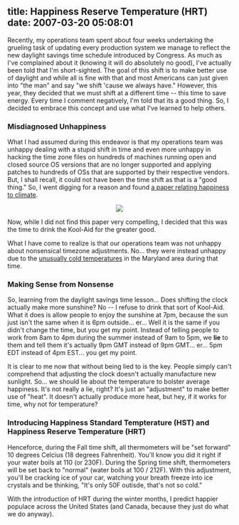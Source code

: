 title: Happiness Reserve Temperature (HRT)
date: 2007-03-20 05:08:01
---

<p>Recently, my operations team spent about four weeks undertaking the grueling task of updating every production system we manage to reflect the new daylight savings time schedule introduced by Congress.  As much as I've complained about it (knowing it will do absolutely no good), I've actually been told that I'm short-sighted.  The goal of this shift is to make better use of daylight and while all is fine with that and most Americans can just given into "the man" and say "we shift 'cause we always have."  However, this year, they decided that we must shift at a different time -- this time to save energy.  Every time I comment negatively, I'm told that its a good thing.  So, I decided to embrace this concept and use what I've learned to help others.</p>  <h3>Misdiagnosed Unhappiness</h3>  <p>What I had assumed during this endeavor is that my operations team was unhappy dealing with a stupid shift in time and even more unhappy in hacking the time zone files on hundreds of machines running open and closed source OS versions that are no longer supported and applying patches to hundreds of OSs that are supported by their respective vendors.  But, I shall recall, it could not have been the time shift as that is a "good thing."  So, I went digging for a reason and found <a href="http://www.ictp.trieste.it/~eee/seminar/Rehdanz 05-06-03 Paper.pdf">a paper relating happiness to climate</a>.</p>  <div style="text-align:center;"> <img src="http://www.lethargy.org/~jesus/uploads/happiness2celcius.png"> </div>  <p>Now, while I did not find this paper very compelling, I decided that this was the time to drink the Kool-Aid for the greater good.</p>  <p>What I have come to realize is that our operations team was not unhappy about nonsensical timezone adjustments.  No... they were instead unhappy due to the <a href="http://blogs.marylandweather.com/2007/02/coldest_morning.html">unusually cold temperatures</a> in the Maryland area during that time.</p>  <h3>Making Sense from Nonsense</h3>  <p>So, learning from the daylight savings time lesson... Does shifting the clock actually make more sunshine?  No -- I refuse to drink that sort of Kool-Aid.  What it does is allow people to enjoy the sunshine at 7pm, because the sun just isn't the same when it is 6pm outside... er... Well it is the same if you didn't change the time, but you get my point.  Instead of telling people to work from 8am to 4pm during the summer instead of 9am to 5pm, we <b>lie</b> to them and tell them it's actually 9pm GMT instead of 9pm GMT... er... 5pm EDT instead of 4pm EST... you get my point.</p>  <p>It is clear to me now that without being lied to is the key.  People simply can't comprehend that adjusting the clock doesn't actually manufacture new sunlight.  So... we should lie about the temperature to bolster average happiness.  It's not really a lie, right?  It's just an "adjustment" to make better use of "heat".  It doesn't actually produce more heat, but hey, if it works for time, why not for temperature?</p>  <h3>Introducing Happiness Standard Tempterature (HST) and Happiness Reserve Temperature (HRT)</h3>  <p>Henceforce, during the Fall time shift, all thermometers will be "set forward" 10 degrees Celcius (18 degrees Fahrenheit).  You'll know you did it right if your water boils at 110 (or 230F).  During the Spring time shift, thermometers will be set back to "normal" (water boils at 100 / 212F).  With this adjustment, you'll be cracking ice of your car, watching your breath freeze into ice crystals and be thinking, "It's only 50F outisde, that's not so cold."</p>  <p>With the introduction of HRT during the winter months, I predict happier populace across the United States (and Canada, because they just do what we do anyway).</p>
